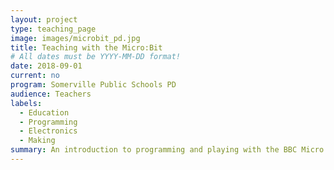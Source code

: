 ```yaml
---
layout: project
type: teaching_page
image: images/microbit_pd.jpg
title: Teaching with the Micro:Bit
# All dates must be YYYY-MM-DD format!
date: 2018-09-01
current: no
program: Somerville Public Schools PD
audience: Teachers
labels:
  - Education
  - Programming
  - Electronics
  - Making
summary: An introduction to programming and playing with the BBC Micro:Bit for middle-grades teachers with a focus on encouraging student play and exploration.
---
```

